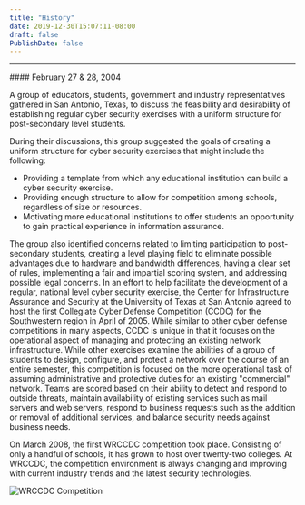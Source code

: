 ```yaml
---
title: "History"
date: 2019-12-30T15:07:11-08:00
draft: false
PublishDate: false
---
```

<hr>
#### February 27 & 28, 2004

A group of educators, students, government and industry representatives gathered in San Antonio, Texas, to discuss the feasibility and desirability of establishing regular cyber security exercises with a uniform structure for post-secondary level students.<!--more-->

During their discussions, this group suggested the goals of creating a uniform structure for cyber security exercises that might include the following:

* Providing a template from which any educational institution can build a cyber security exercise.
* Providing enough structure to allow for competition among schools, regardless of size or resources.
* Motivating more educational institutions to offer students an opportunity to gain practical experience in information assurance.

The group also identified concerns related to limiting participation to post-secondary students, creating a level playing field to eliminate possible advantages due to hardware and bandwidth differences, having a clear set of rules, implementing a fair and impartial scoring system, and addressing possible legal concerns. In an effort to help facilitate the development of a regular, national level cyber security exercise, the Center for Infrastructure Assurance and Security at the University of Texas at San Antonio agreed to host the first Collegiate Cyber Defense Competition (CCDC) for the Southwestern region in April of 2005. While similar to other cyber defense competitions in many aspects, CCDC is unique in that it focuses on the operational aspect of managing and protecting an existing network infrastructure. While other exercises examine the abilities of a group of students to design, configure, and protect a network over the course of an entire semester, this competition is focused on the more operational task of assuming administrative and protective duties for an existing "commercial" network. Teams are scored based on their ability to detect and respond to outside threats, maintain availability of existing services such as mail servers and web servers, respond to business requests such as the addition or removal of additional services, and balance security needs against business needs.

On March 2008, the first WRCCDC competition took place. Consisting of only a handful of schools, it has grown to host over twenty-two colleges. At WRCCDC, the competition environment is always changing and improving with current industry trends and the latest security technologies.

![WRCCDC Competition](/images/history.jpg)
